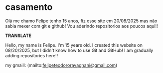 # casamento
 Olá me chamo Felipe tenho 15 anos, fiz esse site em 20/08/2025 mas não sabia mexer com git e github!
 Vou aderindo repositorios aos poucos aqui!!

 **TRANSLATE**

Hello, my name is Felipe. I'm 15 years old. I created this website on 08/20/2025, but I didn't know how to use Git and GitHub! I am gradually adding repositories here!!

my gmaill: (mailto:felipeteodororavagnani@gmail.com)
